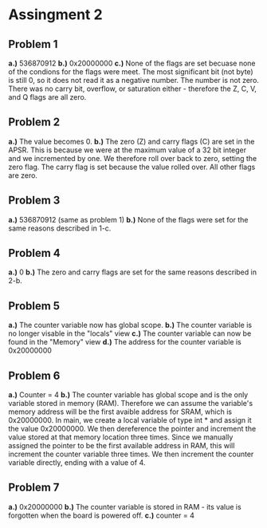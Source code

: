 # **Assingment 2**

## Problem 1
**a.)** 536870912
**b.)** 0x20000000
**c.)** None of the flags are set becuase none of the condions for the flags were meet. The most significant bit (not byte) is still 0, so it does not read it as a negative number. The number is not zero. There was no 
carry bit, overflow, or saturation either - therefore the Z, C, V, and Q flags are all zero.

## Problem 2
**a.)** The value becomes 0.
**b.)** The zero (Z) and carry flags (C) are set in the APSR. This is because we were at the maximum value of a 32 bit integer and we incremented by one. We therefore roll over back to zero, setting the zero flag. The carry flag
 is set because the value rolled over. All other flags are zero.

## Problem 3
**a.)** 536870912 (same as problem 1)
**b.)** None of the flags were set for the same reasons described in 1-c.

## Problem 4
**a.)** 0
**b.)** The zero and carry flags are set for the same reasons described in 2-b.

## Problem 5
**a.)** The counter variable now has global scope.
**b.)** The counter variable is no longer visable in the "locals" view
**c.)** The counter variable can now be found in the "Memory" view
**d.)** The address for the counter variable is 0x20000000

## Problem 6
**a.)** Counter = 4
**b.)** The counter variable has global scope and is the only variable stored in memory (RAM). Therefore we can assume the variable's memory address will be the first avaible address for SRAM, which is 0x20000000. In 
main, we create a local variable of type int * and assign it the value 0x20000000. We then dereference the pointer and increment the value stored at that memory location three times. Since we manually assigned the 
pointer to be the first available address in RAM, this will increment the counter variable three times. We then increment the counter variable directly, ending with a value of 4.


## Problem 7
**a.)** 0x20000000
**b.)** The counter variable is stored in RAM - its value is forgotten when the board is powered off.
**c.)** counter = 4


